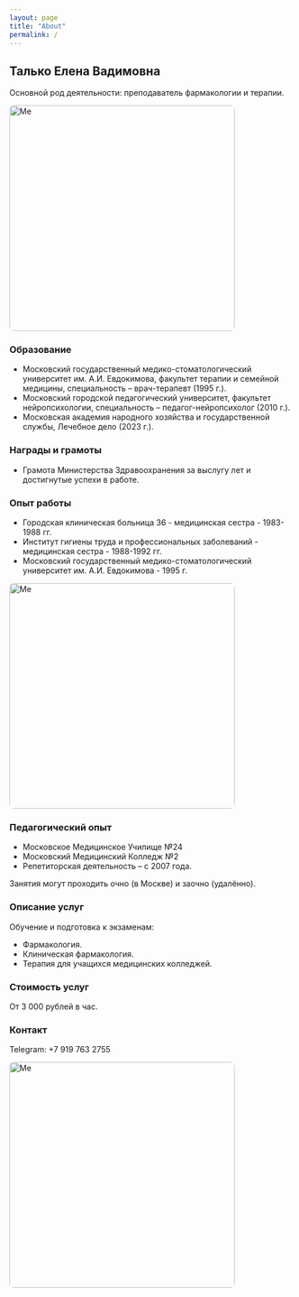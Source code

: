 ```yaml
---
layout: page
title: "About"
permalink: /
---
```


## Талько Елена Вадимовна

Основной род деятельности: преподаватель фармакологии и терапии.

<img src="{{ '/assets/img/proto_job.jpg' | relative_url }}" alt="Me" width="400" style="border-radius:8px;">

### Образование
* Московский государственный медико-стоматологический университет им. А.И. Евдокимова, факультет терапии и семейной медицины, специальность – врач-терапевт (1995 г.).
* Московский городской педагогический университет, факультет нейропсихологии, специальность – педагог-нейропсихолог (2010 г.).
* Московская академия народного хозяйства и государственной службы, Лечебное дело (2023 г.).

### Награды и грамоты
* Грамота Министерства Здравоохранения за выслугу лет и достигнутые успехи в работе.

### Опыт работы

* Городская клиническая больница 36 - медицинская сестра  - 1983-1988 гг.
* Институт гигиены труда и профессиональных заболеваний - медицинская сестра - 1988-1992 гг.
* Московский государственный медико-стоматологический университет им. А.И. Евдокимова - 1995 г. 

<img src="{{ '/assets/img/in_uni.jpg' | relative_url }}" alt="Me" width="400" style="border-radius:8px;">

### Педагогический опыт

* Московское Медицинское Училище №24
* Московский Медицинский Колледж №2
* Репетиторская деятельность – с 2007 года.

Занятия могут проходить очно (в Москве) и заочно (удалённо).

### Описание услуг
Обучение и подготовка к экзаменам:
* Фармакология.
* Клиническая фармакология.
* Терапия для учащихся медицинских колледжей.

### Стоимость услуг
От 3 000 рублей в час.

### Контакт
Telegram: +7 919 763 2755


<img src="{{ '/assets/img/photo_from_beograd.jpg' | relative_url }}" alt="Me" width="400" style="border-radius:8px;">

